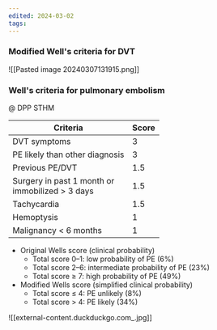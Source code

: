 ```yaml
---
edited: 2024-03-02
tags:
---
```

### Modified Well's criteria for DVT
![[Pasted image 20240307131915.png]]

### Well's criteria for pulmonary embolism
@ DPP STHM

| Criteria                                           | Score |
| -------------------------------------------------- | ----- |
| DVT symptoms                                       | 3     |
| PE likely than other diagnosis                     | 3     |
| Previous PE/DVT                                    | 1.5   |
| Surgery in past 1 month or<br>immobilized > 3 days | 1.5   |
| Tachycardia                                        | 1.5   |
| Hemoptysis                                         | 1     |
| Malignancy < 6 months                              | 1     |
- Original Wells score (clinical probability) 
	- Total score 0–1: low probability of PE (6%)
	- Total score 2–6: intermediate probability of PE (23%)
	- Total score ≥ 7: high probability of PE (49%)
- Modified Wells score (simplified clinical probability)
	- Total score ≤ 4: PE unlikely (8%)
	- Total score > 4: PE likely (34%)


![[external-content.duckduckgo.com_.jpg]]